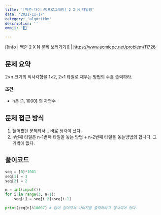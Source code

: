 ```yaml
---
title: '[백준-다이나믹프로그래밍] 2 X N 타일링'
date: '2021-11-17'
category: 'algorithm'
description: ''
emoji: '1️⃣'

---
```


[[info | 백준 2 X N 문제 보러가기]]
| https://www.acmicpc.net/problem/11726

## 문제 요약

2×n 크기의 직사각형을 1×2, 2×1 타일로 채우는 방법의 수를 출력하라.

#### 조건

- n은 [1, 1000] 의 자연수 

## 문제 접근 방식

1. 풀어봤던 문제라서 .. 바로 생각이 났다.
1. n번째 타일은 n-1번째 타일을 놓는 방법 + n-2번째 타일을 놓는방법의 합니다. 그거밖에 없다.

## 풀이코드

```python
seq = [0]*1001
seq[1] = 1
seq[2] = 2

n = int(input())
for i in range(3, n+1):
    seq[i] = seq[i-2]+seq[i-1]

print(seq[n]%10007) # 답이 길어져서 나머지를 출력하라고 명시되어 있다.
```





